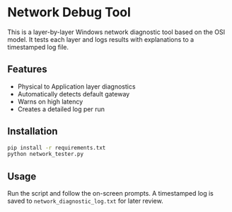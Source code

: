 # Network Debug Tool

This is a layer-by-layer Windows network diagnostic tool based on the OSI model. It tests each layer and logs results with explanations to a timestamped log file.

## Features

- Physical to Application layer diagnostics
- Automatically detects default gateway
- Warns on high latency
- Creates a detailed log per run

## Installation

```bash
pip install -r requirements.txt
python network_tester.py
```

## Usage

Run the script and follow the on-screen prompts. A timestamped log is saved to `network_diagnostic_log.txt` for later review.
